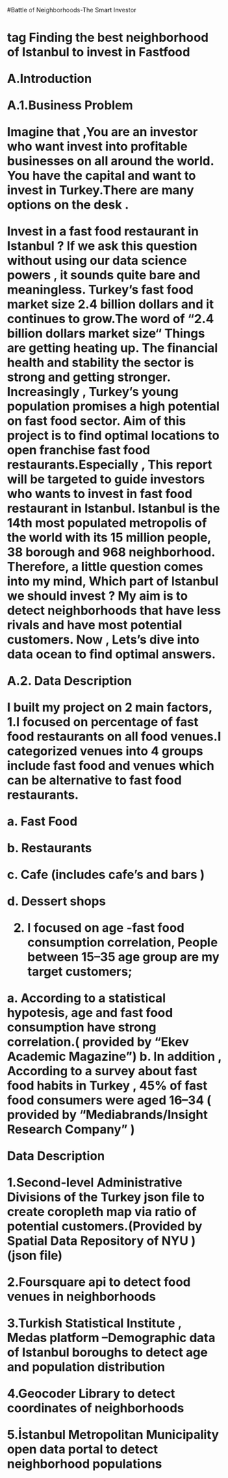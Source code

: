 #Battle of Neighborhoods-The Smart Investor  <h1> tag
Finding the best neighborhood of Istanbul to invest in Fastfood


A.Introduction

A.1.Business Problem

Imagine that ,You are an investor who want invest into profitable businesses on all around the world. You have the capital and want to invest in Turkey.There are many options on the desk .

Invest in a fast food restaurant in Istanbul ?
If we ask this question without using our data science powers , it sounds quite bare and meaningless.
Turkey’s fast food market size 2.4 billion dollars and it continues to grow.The word of “2.4 billion dollars market size“ Things are getting heating up.
The financial health and stability the sector is strong and getting stronger. Increasingly , Turkey’s young population promises a high potential on fast food sector.
Aim of this project is to find optimal locations to open franchise fast food restaurants.Especially , This report will be targeted to guide investors who wants to invest in fast food restaurant in Istanbul.
Istanbul is the 14th most populated metropolis of the world with its 15 million people, 38 borough and 968 neighborhood. Therefore, a little question comes into my mind,
Which part of Istanbul we should invest ?
My aim is to detect neighborhoods that have less rivals and have most potential customers.
Now , Lets’s dive into data ocean to find optimal answers.

A.2. Data Description


I built my project on 2 main factors,
1.I focused on percentage of fast food restaurants on all food venues.I categorized venues into 4 groups include fast food and venues which can be alternative to fast food restaurants.

a. Fast Food

b. Restaurants

c. Cafe (includes cafe’s and bars )

d. Dessert shops

2. I focused on age -fast food consumption correlation, People between 15–35 age group are my target customers;

a. According to a statistical hypotesis, age and fast food consumption have strong correlation.( provided by “Ekev Academic Magazine”)
b. In addition , According to a survey about fast food habits in Turkey , 45% of fast food consumers were aged 16–34 ( provided by “Mediabrands/Insight Research Company” )

Data Description

1.Second-level Administrative Divisions of the Turkey json file to create coropleth map via ratio of potential customers.(Provided by Spatial Data Repository of NYU )(json file)

2.Foursquare api to detect food venues in neighborhoods

3.Turkish Statistical Institute , Medas platform –Demographic data of Istanbul boroughs to detect age and population distribution

4.Geocoder Library to detect coordinates of neighborhoods

5.İstanbul Metropolitan Municipality open data portal to detect neighborhood populations
